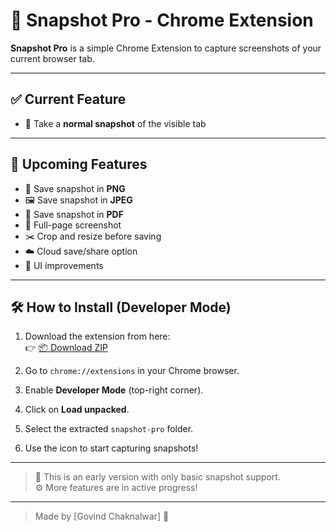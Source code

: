# 📸 Snapshot Pro - Chrome Extension

**Snapshot Pro** is a simple Chrome Extension to capture screenshots of your current browser tab.

---

## ✅ Current Feature

- 📸 Take a **normal snapshot** of the visible tab

---

## 🚧 Upcoming Features

- 💾 Save snapshot in **PNG**
- 🖼️ Save snapshot in **JPEG**
- 📄 Save snapshot in **PDF**
- 📜 Full-page screenshot
- ✂️ Crop and resize before saving
- ☁️ Cloud save/share option
- 🎨 UI improvements

---

## 🛠️ How to Install (Developer Mode)

1. Download the extension from here:  
   👉 [📦 Download ZIP](https://github.com/gchaknalwar/snapshot-pro/archive/refs/heads/main.zip)

2. Go to `chrome://extensions` in your Chrome browser.

3. Enable **Developer Mode** (top-right corner).

4. Click on **Load unpacked**.

5. Select the extracted `snapshot-pro` folder.

6. Use the icon to start capturing snapshots!

---

> 🧪 This is an early version with only basic snapshot support.  
> ⚙️ More features are in active progress!

---

> Made by [Govind Chaknalwar] 🚀
